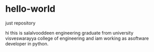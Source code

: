 # hello-world
just repository

hi this is salalvooddeen  engineering graduate from university visveswarayya college of engineering
and iam  working as asoftware developer in python.

